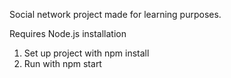 Social network project made for learning purposes.

Requires Node.js installation

1. Set up project with npm install
2. Run with npm start
